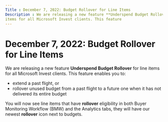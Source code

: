 ```yaml
---
Title : December 7, 2022: Budget Rollover for Line Items
Description : We are releasing a new feature **Underspend Budget Rollover** for line
items for all Microsoft Invest clients. This feature
---
```



# December 7, 2022: Budget Rollover for Line Items





We are releasing a new feature **Underspend Budget Rollover** for line
items for all Microsoft Invest clients. This feature
enables you to:

- extend a past flight, or
- rollover unused budget from a past flight to a future one when it has
  not delivered its entire budget

You will now see line items that have **rollover** eligibility in both
Buyer Monitoring Workflow (BMW) and the Analytics tabs, they will have
our newest **rollover** icon next to budgets.






